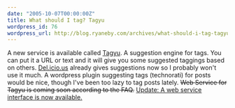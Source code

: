 ```yaml
---
date: "2005-10-07T00:00:00Z"
title: What should I tag? Tagyu
wordpress_id: 76
wordpress_url: http://blog.ryaneby.com/archives/what-should-i-tag-tagyu/
---
```

A new service is available called <a href="http://www.tagyu.com/">Tagyu</a>. A suggestion engine for tags. You can put it a URL or text and it will give you some suggested taggings based on others. <a href="http://del.icio.us">Del.icio.us</a> already gives suggestions now so I probably won't use it much. A wordpress plugin suggesting tags (technorati) for posts would be nice, though I've been too lazy to tag posts lately. <del>Web Service for Tagyu is coming soon according to the FAQ.</del> <ins>Update: A <a href="http://tagyu.com/tools/rest">web service interface</a> is now available.</ins>
